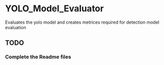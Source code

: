 # YOLO_Model_Evaluator
Evaluates the yolo model and creates metrices required for detection model evaluation

## TODO
### Complete the Readme files
